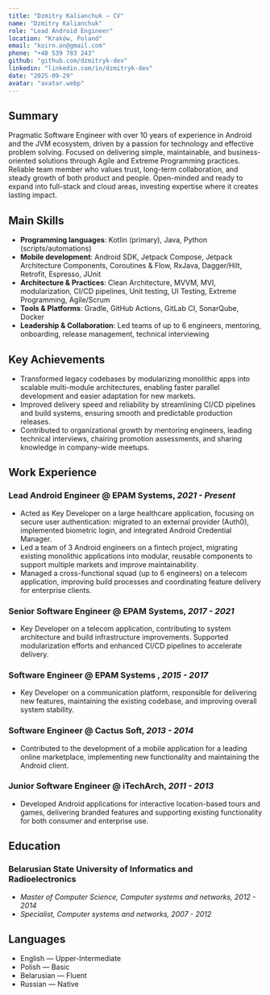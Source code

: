 ```yaml
---
title: "Dzmitry Kalianchuk — CV"
name: "Dzmitry Kalianchuk"
role: "Lead Android Engineer"
location: "Kraków, Poland"
email: "koirn.on@gmail.com"
phone: "+48 539 783 243"
github: "github.com/dzmitryk-dev"
linkedin: "linkedin.com/in/dzmitryk-dev"
date: "2025-09-29"
avatar: "avatar.webp"
---
```


## Summary

Pragmatic Software Engineer with over 10 years of experience in Android and the JVM ecosystem, driven by a passion for technology and effective problem solving. Focused on delivering simple, maintainable, and business-oriented solutions through Agile and Extreme Programming practices. Reliable team member who values trust, long-term collaboration, and steady growth of both product and people. Open-minded and ready to expand into full-stack and cloud areas, investing expertise where it creates lasting impact.

## Main Skills

- **Programming languages**: Kotlin (primary), Java, Python (scripts/automations)
- **Mobile development**: Android SDK, Jetpack Compose, Jetpack Architecture Components, Coroutines & Flow, RxJava, Dagger/Hilt, Retrofit, Espresso, JUnit
- **Architecture & Practices**: Clean Architecture, MVVM, MVI, modularization, CI/CD pipelines, Unit testing, UI Testing, Extreme Programming, Agile/Scrum
- **Tools & Platforms**: Gradle, GitHub Actions, GitLab CI, SonarQube, Docker
- **Leadership & Collaboration**: Led teams of up to 6 engineers, mentoring, onboarding, release management, technical interviewing

## Key Achievements

- Transformed legacy codebases by modularizing monolithic apps into scalable multi-module architectures, enabling faster parallel development and easier adaptation for new markets.
- Improved delivery speed and reliability by streamlining CI/CD pipelines and build systems, ensuring smooth and predictable production releases.
- Contributed to organizational growth by mentoring engineers, leading technical interviews, chairing promotion assessments, and sharing knowledge in company-wide meetups.

## Work Experience

### Lead Android Engineer @ EPAM Systems, *2021 - Present*

- Acted as Key Developer on a large healthcare application, focusing on secure user authentication: migrated to an external provider (Auth0), implemented biometric login, and integrated Android Credential Manager.
- Led a team of 3 Android engineers on a fintech project, migrating existing monolithic applications into modular, reusable components to support multiple markets and improve maintainability.
- Managed a cross-functional squad (up to 6 engineers) on a telecom application, improving build processes and coordinating feature delivery for enterprise clients.

### Senior Software Engineer @ EPAM Systems, *2017 - 2021*

- Key Developer on a telecom application, contributing to system architecture and build infrastructure improvements. Supported modularization efforts and enhanced CI/CD pipelines to accelerate delivery.

### Software Engineer @ EPAM Systems  , *2015 - 2017*

- Key Developer on a communication platform, responsible for delivering new features, maintaining the existing codebase, and improving overall system stability.

### Software Engineer @ Cactus Soft, *2013 - 2014*

- Contributed to the development of a mobile application for a leading online marketplace, implementing new functionality and maintaining the Android client.

### Junior Software Engineer @ iTechArch, *2011 - 2013*

- Developed Android applications for interactive location-based tours and games, delivering branded features and supporting existing functionality for both consumer and enterprise use.

## Education

### Belarusian State University of Informatics and Radioelectronics

- *Master of Computer Science, Computer systems and networks, 2012 - 2014*
- *Specialist, Computer systems and networks, 2007 - 2012*

## Languages

- English — Upper-Intermediate
- Polish — Basic
- Belarusian — Fluent
- Russian — Native
